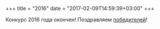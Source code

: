 +++
title = "2016"
date = "2017-02-09T14:59:39+03:00"
+++

Конкурс 2016 года окончен! Поздравляем [победителей](../winners/2016.pdf)!